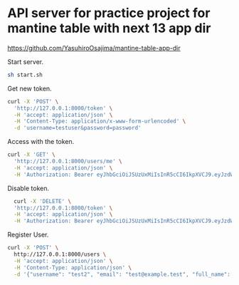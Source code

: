 # API server for practice project for mantine table with next 13 app dir

<https://github.com/YasuhiroOsajima/mantine-table-app-dir>

Start server.

```bash
sh start.sh
```

Get new token.

```bash
curl -X 'POST' \
  'http://127.0.0.1:8000/token' \
  -H 'accept: application/json' \
  -H 'Content-Type: application/x-www-form-urlencoded' \
  -d 'username=testuser&password=password'
```

Access with the token.

```bash
curl -X 'GET' \
  'http://127.0.0.1:8000/users/me' \
  -H 'accept: application/json' \
  -H 'Authorization: Bearer eyJhbGciOiJSUzUxMiIsInR5cCI6IkpXVCJ9.eyJzdWIiOiJ0ZXN0dXNlciIsImV4cCI6MTY3ODAzODYwN30.Hhc6uQir4CBANfWpv8zIohoOrzQzHPfh7tq8Y9nNyYUnwIkLhznCCpIX0dKpb8KG2GbDkobBqsbHPBHILYXPTh9Vbbrg8qTU_Amtmwq-nc4_USA6UYmZeqUyztVkB6EKZA8Mf-XmVQNKLASZT0XTyJfNlZOuoNgaJQglTuyDHK-xkFlIzsMtC9OJCO_StPM22P3u9e_GNG0j_0aVgQBYhQj4n97_pupfJuKmTUtrWZO7_PYeZJNDu5g6YfhdxKqrSBNWN0ig76onb_vi5w1k2TfZe26vvjX593Fh9QKSu_MTzjQVCfZTEX1edNlgxecJe0Wtl2b4kkE--g7_0l9_Jw'
```

Disable token.

```bash
  curl -X 'DELETE' \
  'http://127.0.0.1:8000/token' \
  -H 'accept: application/json' \
  -H 'Authorization: Bearer eyJhbGciOiJSUzUxMiIsInR5cCI6IkpXVCJ9.eyJzdWIiOiJ0ZXN0dXNlciIsImV4cCI6MTY3ODAzODYwN30.Hhc6uQir4CBANfWpv8zIohoOrzQzHPfh7tq8Y9nNyYUnwIkLhznCCpIX0dKpb8KG2GbDkobBqsbHPBHILYXPTh9Vbbrg8qTU_Amtmwq-nc4_USA6UYmZeqUyztVkB6EKZA8Mf-XmVQNKLASZT0XTyJfNlZOuoNgaJQglTuyDHK-xkFlIzsMtC9OJCO_StPM22P3u9e_GNG0j_0aVgQBYhQj4n97_pupfJuKmTUtrWZO7_PYeZJNDu5g6YfhdxKqrSBNWN0ig76onb_vi5w1k2TfZe26vvjX593Fh9QKSu_MTzjQVCfZTEX1edNlgxecJe0Wtl2b4kkE--g7_0l9_Jw'
```

Register User.

```bash
curl -X 'POST' \
  http://127.0.0.1:8000/users \
  -H 'accept: application/json' \
  -H 'Content-Type: application/json' \
  -d '{"username": "test2", "email": "test@example.test", "full_name": "test second", "disabled": false, "password": "password"}'
```
